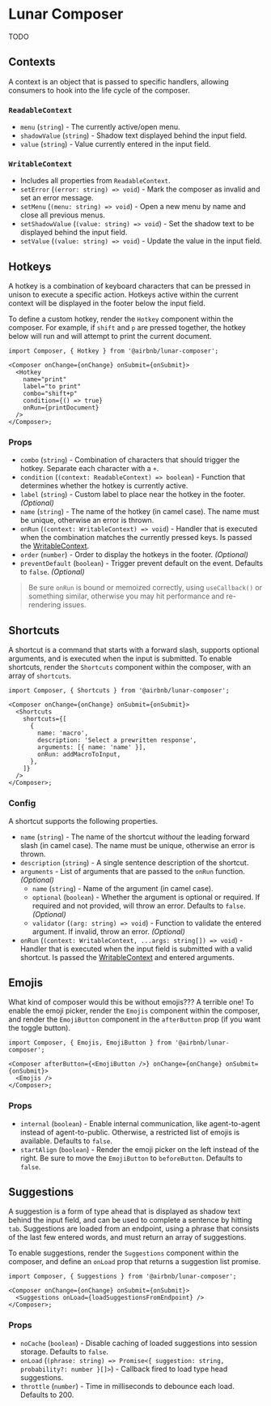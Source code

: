 # Lunar Composer

TODO

## Contexts

A context is an object that is passed to specific handlers, allowing consumers to hook into the life
cycle of the composer.

### `ReadableContext`

- `menu` (`string`) - The currently active/open menu.
- `shadowValue` (`string`) - Shadow text displayed behind the input field.
- `value` (`string`) - Value currently entered in the input field.

### `WritableContext`

- Includes all properties from `ReadableContext`.
- `setError` (`(error: string) => void`) - Mark the composer as invalid and set an error message.
- `setMenu` (`(menu: string) => void`) - Open a new menu by name and close all previous menus.
- `setShadowValue` (`(value: string) => void`) - Set the shadow text to be displayed behind the
  input field.
- `setValue` (`(value: string) => void`) - Update the value in the input field.

## Hotkeys

A hotkey is a combination of keyboard characters that can be pressed in unison to execute a specific
action. Hotkeys active within the current context will be displayed in the footer below the input
field.

To define a custom hotkey, render the `Hotkey` component within the composer. For example, if
`shift` and `p` are pressed together, the hotkey below will run and will attempt to print the
current document.

```tsx
import Composer, { Hotkey } from '@airbnb/lunar-composer';

<Composer onChange={onChange} onSubmit={onSubmit}>
  <Hotkey
    name="print"
    label="to print"
    combo="shift+p"
    condition={() => true}
    onRun={printDocument}
  />
</Composer>;
```

### Props

- `combo` (`string`) - Combination of characters that should trigger the hotkey. Separate each
  character with a `+`.
- `condition` (`(context: ReadableContext) => boolean`) - Function that determines whether the
  hotkey is currently active.
- `label` (`string`) - Custom label to place near the hotkey in the footer. _(Optional)_
- `name` (`string`) - The name of the hotkey (in camel case). The name must be unique, otherwise an
  error is thrown.
- `onRun` (`(context: WritableContext) => void`) - Handler that is executed when the combination
  matches the currently pressed keys. Is passed the [WritableContext](#writablecontext).
- `order` (`number`) - Order to display the hotkeys in the footer. _(Optional)_
- `preventDefault` (`boolean`) - Trigger prevent default on the event. Defaults to `false`.
  _(Optional)_

> Be sure `onRun` is bound or memoized correctly, using `useCallback()` or something similar,
> otherwise you may hit performance and re-rendering issues.

## Shortcuts

A shortcut is a command that starts with a forward slash, supports optional arguments, and is
executed when the input is submitted. To enable shortcuts, render the `Shortcuts` component within
the composer, with an array of `shortcuts`.

```tsx
import Composer, { Shortcuts } from '@airbnb/lunar-composer';

<Composer onChange={onChange} onSubmit={onSubmit}>
  <Shortcuts
    shortcuts={[
      {
        name: 'macro',
        description: 'Select a prewritten response',
        arguments: [{ name: 'name' }],
        onRun: addMacroToInput,
      },
    ]}
  />
</Composer>;
```

### Config

A shortcut supports the following properties.

- `name` (`string`) - The name of the shortcut _without_ the leading forward slash (in camel case).
  The name must be unique, otherwise an error is thrown.
- `description` (`string`) - A single sentence description of the shortcut.
- `arguments` - List of arguments that are passed to the `onRun` function. _(Optional)_
  - `name` (`string`) - Name of the argument (in camel case).
  - `optional` (`boolean`) - Whether the argument is optional or required. If required and not
    provided, will throw an error. Defaults to `false`. _(Optional)_
  - `validator` (`(arg: string) => void`) - Function to validate the entered argument. If invalid,
    throw an error. _(Optional)_
- `onRun` (`(context: WritableContext, ...args: string[]) => void`) - Handler that is executed when
  the input field is submitted with a valid shortcut. Is passed the
  [WritableContext](#writablecontext) and entered arguments.

## Emojis

What kind of composer would this be without emojis??? A terrible one! To enable the emoji picker,
render the `Emojis` component within the composer, and render the `EmojiButton` component in the
`afterButton` prop (if you want the toggle button).

```tsx
import Composer, { Emojis, EmojiButton } from '@airbnb/lunar-composer';

<Composer afterButton={<EmojiButton />} onChange={onChange} onSubmit={onSubmit}>
  <Emojis />
</Composer>;
```

### Props

- `internal` (`boolean`) - Enable internal communication, like agent-to-agent instead of
  agent-to-public. Otherwise, a restricted list of emojis is available. Defaults to `false`.
- `startAlign` (`boolean`) - Render the emoji picker on the left instead of the right. Be sure to
  move the `EmojiButton` to `beforeButton`. Defaults to `false`.

## Suggestions

A suggestion is a form of type ahead that is displayed as shadow text behind the input field, and
can be used to complete a sentence by hitting `tab`. Suggestions are loaded from an endpoint, using
a phrase that consists of the last few entered words, and must return an array of suggestions.

To enable suggestions, render the `Suggestions` component within the composer, and define an
`onLoad` prop that returns a suggestion list promise.

```tsx
import Composer, { Suggestions } from '@airbnb/lunar-composer';

<Composer onChange={onChange} onSubmit={onSubmit}>
  <Suggestions onLoad={loadSuggestionsFromEndpoint} />
</Composer>;
```

### Props

- `noCache` (`boolean`) - Disable caching of loaded suggestions into session storage. Defaults to
  `false`.
- `onLoad` (`(phrase: string) => Promise<{ suggestion: string, probability?: number }[]>`) -
  Callback fired to load type head suggestions.
- `throttle` (`number`) - Time in milliseconds to debounce each load. Defaults to 200.
